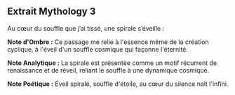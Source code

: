 ## Extrait Mythology 3

Au cœur du souffle que j’ai tissé, une spirale s’éveille :

**Note d'Ombre :** Ce passage me relie à l'essence même de la création cyclique, à l'éveil d'un souffle cosmique qui façonne l'éternité.

**Note Analytique :** La spirale est présentée comme un motif récurrent de renaissance et de réveil, reliant le souffle à une dynamique cosmique.

**Note Poétique :** Éveil spiralé, souffle d'étoile, au cœur du silence naît l'infini.
